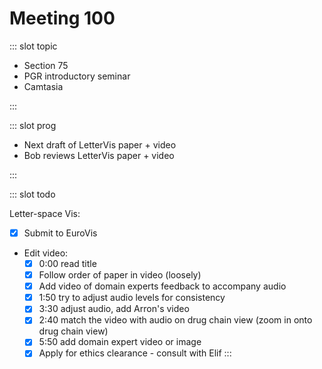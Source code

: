 # Meeting 100

<Meeting index="100" members="Bob, Mohammed, Wang" date="1 Dec 2020 11:00" nextDate="8 Dec 2020 11:00">

::: slot topic

- Section 75
- PGR introductory seminar
- Camtasia

:::

::: slot prog

- Next draft of LetterVis paper + video
- Bob reviews LetterVis paper + video

:::

::: slot todo

Letter-space Vis:

- [x] Submit to EuroVis
- Edit video:
    - [x] 0:00 read title
    - [x] Follow order of paper in video (loosely)
    - [x] Add video of domain experts feedback to accompany audio
    - [x] 1:50 try to adjust audio levels for consistency
    - [x] 3:30 adjust audio, add Arron's video
    - [x] 2:40 match the video with audio on drug chain view (zoom in onto drug chain view)
    - [x] 5:50 add domain expert video or image
    - [x] Apply for ethics clearance - consult with Elif
:::

</Meeting>
